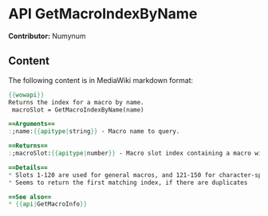 # API GetMacroIndexByName

**Contributor:** Numynum

## Content

The following content is in MediaWiki markdown format:

```mediawiki
{{wowapi}}
Returns the index for a macro by name.
 macroSlot = GetMacroIndexByName(name)

==Arguments==
:;name:{{apitype|string}} - Macro name to query.

==Returns==
:;macroSlot:{{apitype|number}} - Macro slot index containing a macro with the queried name, or 0 if no such slot exists.

==Details==
* Slots 1-120 are used for general macros, and 121-150 for character-specific macros.
* Seems to return the first matching index, if there are duplicates

==See also==
* {{api|GetMacroInfo}}
```